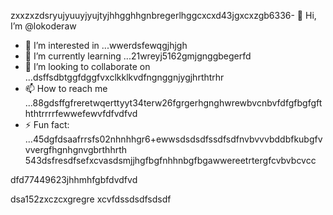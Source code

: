 zxxzxzdsryujyuuyjyujtyjhhgghhgnbregerlhggcxcxd43jgxcxzgb6336- 👋 Hi, I’m @lokoderaw
- 👀 I’m interested in ...wwerdsfewqgjhjgh
- 🌱 I’m currently learning ...21wreyj5162gmjgnggbegerfd
- 💞️ I’m looking to collaborate on ...dsffsdbtggfdggfvxclkklkvdfngnggnjygjhrthtrhr
- 📫 How to reach me ...88gdsffgfreretwqerttyyt34terw26fgrgerhgnghwrewbvcnbvfdfgfbgfgfththtrrrrfewwefewvfdfvdfvd
- ⚡ Fun fact: ...45dgfdsaafrrsfs02nhnhhgr6+ewwsdsdsdfssdfsdfnvbvvvbddbfkubgfvvvergfhgnhgnvgbrthhrth
543dsfresdfsefxcvasdsmjjhgfbgfnhhnbgfbgawwereetrtergfcvbvbcvcc
<!---2rht52.nhggfbfgbewewewdjhjhjmhdvcxxxjfhgfgererjtjtyh95623cbvcvb9788676786
lokoderaw/lokoderaw is a ✨ special ✨ repository because its `README.md` (this file) appears onfff your GitHub profile456456.hxccxvfgrfrferedfdfvytytwerxcvvxcnm
53--->dfd77449623jhhmhfgbfdvdfvd
dsa152zxczcxgregre
xcvfdssdsdfsdsdf
